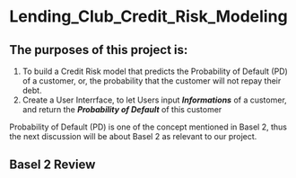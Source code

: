# Lending_Club_Credit_Risk_Modeling
## The purposes of this project is:  
1. To build a Credit Risk model that predicts the Probability of Default (PD) of a customer, or, the probability that the customer will not repay their debt.
2. Create a User Interrface, to let Users input **_Informations_** of a customer, and return the **_Probability of Default_** of this customer

Probability of Default (PD) is one of the concept mentioned in Basel 2, thus the next discussion will be about Basel 2 as relevant to our project.

## Basel 2 Review

